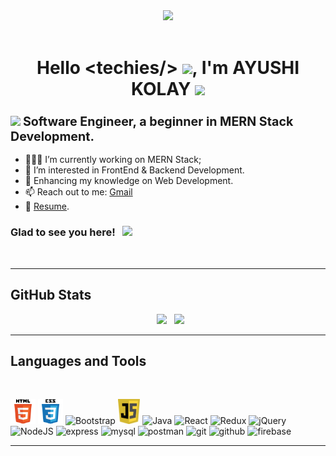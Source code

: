  <div align="center">
 <img  src="https://media1.giphy.com/media/t5RMni2zWxBblot9mP/200w.webp?cid=ecf05e470lqscbhdfvpcmdxl2ldxodcv617qq6yhpbxffwm4&rid=200w.webp&ct=s"/>
 </div>
 <br>
 <h1 align="center">Hello &lt;techies/&gt; <span><img src="https://media.giphy.com/media/hvRJCLFzcasrR4ia7z/giphy.gif" width="25px"></span>, I'm <b>AYUSHI KOLAY</b> <img src="https://media2.giphy.com/media/3zwIAzcmjLJtDiTwL1/giphy.gif?cid=ecf05e4718ojreifneblt1af0arhtmv5jbfezx2xsl3xizhb&rid=giphy.gif&ct=s" width="50px"/></h1>

<h3> <img src="https://media3.giphy.com/media/L1R1tvI9svkIWwpVYr/giphy.gif?cid=ecf05e470u67bcxkmz86f1uza3mp3o7wix4mht7csh73ibvd&rid=giphy.gif&ct=g" width="50px"/> <big>Software Engineer, a beginner in MERN Stack Development.</big></h3>


 - 👨🏻‍💻 I’m currently working on MERN Stack;
- 👀 I’m interested in FrontEnd & Backend Development.
- 🌱 Enhancing my knowledge on Web Development.
- 📫 Reach out to me: <a href="mailto:ayushi18071998@gmail.com">Gmail</a>
- 📝 [Resume]().



### Glad to see you here! &nbsp; ![](https://visitor-badge.glitch.me/badge?page_id=ayushikolay.ayushikolay)
<br>

<hr>



<h2> GitHub Stats </h2>

<p align="center">&nbsp; <img height="180em" src="https://github-readme-stats.vercel.app/api?username=ayushikolay&show_icons=true&hide_border=true&&count_private=true&theme=dracula&include_all_commits=true" />
&nbsp;
<img height="180em" src= "https://github-readme-stats.vercel.app/api/top-langs/?username=ayushikolay&layout=compact&theme=dracula&hide_border=true">

<br>
<!--
<a href="https://github.com/ryo-ma/github-profile-trophy" target="_blank">
    <img src= "https://github-profile-summary-cards.vercel.app/api/cards/repos-per-language?username=ayushikolay&theme=dracula" alt=""><br>
    <img src= "https://github-profile-summary-cards.vercel.app/api/cards/most-commit-language?username=ayushikolay&theme=dracula">
</a>-->
</p>

<hr>
<h2>Languages and Tools</h2>
 <br>
<p align="left">

  <img src="https://github.com/ayushikolay/ayushikolay/blob/main/html5.svg" alt="HTML5" width="40" height="40"/> 
  <img src="https://github.com/ayushikolay/ayushikolay/blob/main/css3.svg" alt="CSS3" width="40" height="40"/> 
  <img src="https://media3.giphy.com/media/Sr8xDpMwVKOHUWDVRD/200w.webp?cid=ecf05e47dtmrsungt1l9tmth3dgrsjvzlzhs4p614uscxxng&rid=200w.webp&ct=s" alt="Bootstrap" height="40"/> 
  <img src="https://github.com/ayushikolay/ayushikolay/blob/main/Javascript.png" alt="JS" height="40"/> 
  <img src="https://cdn.worldvectorlogo.com/logos/java.svg" alt="Java" width="40" height="40"/> 
  <img src="https://media4.giphy.com/media/eNAsjO55tPbgaor7ma/200w.webp?cid=ecf05e477ag823c8ddaykfhokbv8poiml5arpyhdiajo5liv&rid=200w.webp&ct=s" alt="React" width="40" height="40"/> 
  <img src="https://cdn.worldvectorlogo.com/logos/redux.svg" alt="Redux" width="40" height="40"/>
  <img src="https://cdn.worldvectorlogo.com/logos/jquery-2.svg" alt="jQuery" width="40" height="40"/>
  <img src="https://cdn.worldvectorlogo.com/logos/nodejs-icon.svg" alt="NodeJS" width="40" height="40"/>
 <img src="https://ih1.redbubble.net/image.438908244.6144/st,small,507x507-pad,600x600,f8f8f8.u2.jpg" alt="express" width="40" height="40"/>
 <img src="https://cdn.worldvectorlogo.com/logos/mysql-3.svg" alt="mysql" width="40" height="40"/>
  <img src="https://cdn.worldvectorlogo.com/logos/postman.svg" alt="postman" width="40" height="40"/>
  <img src="https://cdn.worldvectorlogo.com/logos/git-icon.svg" alt="git" width="40" height="40"/>
  <img src="https://d1yjjnpx0p53s8.cloudfront.net/styles/logo-thumbnail/s3/042017/untitled-2_5.png?itok=IlsUnu37" alt="github" width="40" height="40"/>
  <img src="https://cdn.worldvectorlogo.com/logos/firebase-1.svg" alt="firebase" width="40" height="40"/>
 
</p>

<hr>
<!-- <h2> GitHub Trophies 🏆</h2>
<p align="center">
  <a href="https://github.com/ryo-ma/github-profile-trophy" target="_blank">
    <img src="https://github-profile-trophy.vercel.app/?username=ayushikolay&column=8&margin-w=15&margin-h=15&no-bg=true&no-frame=true&theme=juicyfresh"/>
  </a>
</p>  -->
